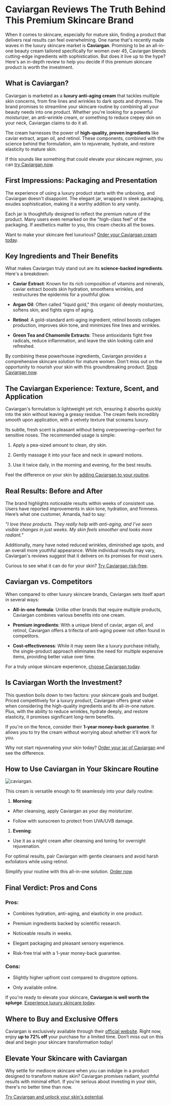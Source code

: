 # Caviargan Reviews The Truth Behind This Premium Skincare Brand

When it comes to skincare, especially for mature skin, finding a product that delivers real results can feel overwhelming. One name that's recently made waves in the luxury skincare market is **Caviargan**. Promising to be an all-in-one beauty cream tailored specifically for women over 45, Caviargan blends cutting-edge ingredients with sophistication. But does it live up to the hype? Here's an in-depth review to help you decide if this premium skincare product is worth the investment.

What is Caviargan?
------------------

Caviargan is marketed as a **luxury anti-aging cream** that tackles multiple skin concerns, from fine lines and wrinkles to dark spots and dryness. The brand promises to streamline your skincare routine by combining all your beauty needs into one product. Whether you're looking for a powerful moisturizer, an anti-wrinkle cream, or something to reduce crepey skin on your neck, Caviargan claims to do it all.

The cream harnesses the power of **high-quality, proven ingredients** like caviar extract, argan oil, and retinol. These components, combined with the science behind the formulation, aim to rejuvenate, hydrate, and restore elasticity to mature skin.

If this sounds like something that could elevate your skincare regimen, you can [try Caviargan now](https://cutt.ly/yrowvr7T).

First Impressions: Packaging and Presentation
---------------------------------------------

The experience of using a luxury product starts with the unboxing, and Caviargan doesn't disappoint. The elegant jar, wrapped in sleek packaging, exudes sophistication, making it a worthy addition to any vanity.

Each jar is thoughtfully designed to reflect the premium nature of the product. Many users even remarked on the "high-class feel" of the packaging. If aesthetics matter to you, this cream checks all the boxes.

Want to make your skincare feel luxurious? [Order your Caviargan cream today](https://cutt.ly/yrowvr7T).

Key Ingredients and Their Benefits
----------------------------------

What makes Caviargan truly stand out are its **science-backed ingredients**. Here's a breakdown:

*   **Caviar Extract**: Known for its rich composition of vitamins and minerals, caviar extract boosts skin hydration, smoothens wrinkles, and restructures the epidermis for a youthful glow.
    
*   **Argan Oil**: Often called "liquid gold," this organic oil deeply moisturizes, softens skin, and fights signs of aging.
    
*   **Retinol**: A gold-standard anti-aging ingredient, retinol boosts collagen production, improves skin tone, and minimizes fine lines and wrinkles.
    
*   **Green Tea and Chamomile Extracts**: These antioxidants fight free radicals, reduce inflammation, and leave the skin looking calm and refreshed.
    

By combining these powerhouse ingredients, Caviargan provides a comprehensive skincare solution for mature women. Don't miss out on the opportunity to nourish your skin with this groundbreaking product. [Shop Caviargan now](https://cutt.ly/yrowvr7T).

The Caviargan Experience: Texture, Scent, and Application
---------------------------------------------------------

Caviargan's formulation is lightweight yet rich, ensuring it absorbs quickly into the skin without leaving a greasy residue. The cream feels incredibly smooth upon application, with a velvety texture that screams luxury.

Its subtle, fresh scent is pleasant without being overpowering—perfect for sensitive noses. The recommended usage is simple:

1.  Apply a pea-sized amount to clean, dry skin.
    
2.  Gently massage it into your face and neck in upward motions.
    
3.  Use it twice daily, in the morning and evening, for the best results.
    

Feel the difference on your skin by [adding Caviargan to your routine](https://cutt.ly/yrowvr7T).

Real Results: Before and After
------------------------------

The brand highlights noticeable results within weeks of consistent use. Users have reported improvements in skin tone, hydration, and firmness. Here’s what one customer, Amanda, had to say:

_"I love these products. They really help with anti-aging, and I’ve seen visible changes in just weeks. My skin feels smoother and looks more radiant."_

Additionally, many have noted reduced wrinkles, diminished age spots, and an overall more youthful appearance. While individual results may vary, Caviargan's reviews suggest that it delivers on its promises for most users.

Curious to see what it can do for your skin? [Try Caviargan risk-free](https://cutt.ly/yrowvr7T).

Caviargan vs. Competitors
-------------------------

When compared to other luxury skincare brands, Caviargan sets itself apart in several ways:

*   **All-in-one formula**: Unlike other brands that require multiple products, Caviargan combines various benefits into one cream.
    
*   **Premium ingredients**: With a unique blend of caviar, argan oil, and retinol, Caviargan offers a trifecta of anti-aging power not often found in competitors.
    
*   **Cost-effectiveness**: While it may seem like a luxury purchase initially, the single-product approach eliminates the need for multiple expensive items, providing better value over time.
    

For a truly unique skincare experience, [choose Caviargan today](https://cutt.ly/yrowvr7T).

Is Caviargan Worth the Investment?
----------------------------------

This question boils down to two factors: your skincare goals and budget. Priced competitively for a luxury product, Caviargan offers great value when considering the high-quality ingredients and its all-in-one nature. Plus, with the ability to reduce wrinkles, hydrate deeply, and restore elasticity, it promises significant long-term benefits.

If you're on the fence, consider their **1-year money-back guarantee**. It allows you to try the cream without worrying about whether it'll work for you.

Why not start rejuvenating your skin today? [Order your jar of Caviargan](https://cutt.ly/yrowvr7T) and see the difference.

How to Use Caviargan in Your Skincare Routine
---------------------------------------------

![caviargan](https://m.media-amazon.com/images/I/51XIpyBT-rL._AC_UF1000,1000_QL80_.jpg "caviargan").

This cream is versatile enough to fit seamlessly into your daily routine:

1.  **Morning**:
    

*   After cleansing, apply Caviargan as your day moisturizer.
    
*   Follow with sunscreen to protect from UVA/UVB damage.
    

1.  **Evening**:
    

*   Use it as a night cream after cleansing and toning for overnight rejuvenation.
    

For optimal results, pair Caviargan with gentle cleansers and avoid harsh exfoliators while using retinol.

Simplify your routine with this all-in-one solution. [Order now](https://cutt.ly/yrowvr7T).

Final Verdict: Pros and Cons
----------------------------

### Pros:

*   Combines hydration, anti-aging, and elasticity in one product.
    
*   Premium ingredients backed by scientific research.
    
*   Noticeable results in weeks.
    
*   Elegant packaging and pleasant sensory experience.
    
*   Risk-free trial with a 1-year money-back guarantee.
    

### Cons:

*   Slightly higher upfront cost compared to drugstore options.
    
*   Only available online.
    

If you're ready to elevate your skincare, **Caviargan is well worth the splurge**. [Experience luxury skincare today](https://cutt.ly/yrowvr7T).

Where to Buy and Exclusive Offers
---------------------------------

Caviargan is exclusively available through their [official website](https://cutt.ly/yrowvr7T). Right now, enjoy **up to 72% off** your purchase for a limited time. Don’t miss out on this deal and begin your skincare transformation today!

Elevate Your Skincare with Caviargan
------------------------------------

Why settle for mediocre skincare when you can indulge in a product designed to transform mature skin? Caviargan promises radiant, youthful results with minimal effort. If you're serious about investing in your skin, there's no better time than now.

[Try Caviargan and unlock your skin's potential](https://cutt.ly/yrowvr7T).
